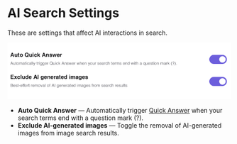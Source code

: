 # AI Search Settings

These are settings that affect AI interactions in search.

![AI Settings 1](media/ai_settings1.png)

- **Auto Quick Answer** — Automatically trigger [Quick Answer](../ai/quick-answer.md) when your search terms end with a question mark (?). 
- **Exclude AI-generated images** — Toggle the removal of AI-generated images from image search results.
